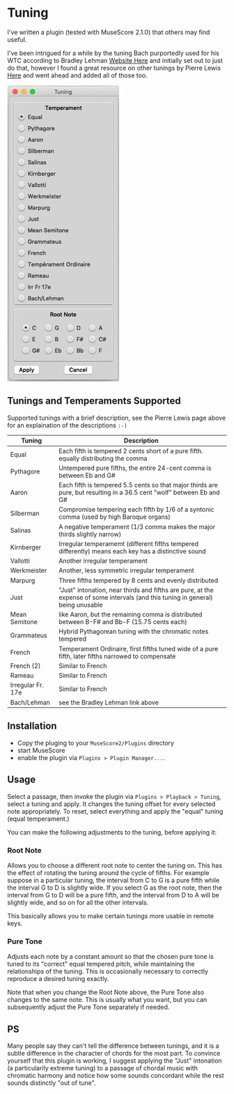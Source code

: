 # Tuning

I've written a plugin (tested with MuseScore 2.1.0) that others may find useful.

I've been intrigued for a while by the tuning Bach purportedly used
for his WTC according to Bradley Lehman [Website Here](http://www.larips.com)
and initially set out to just do that,
however I found a great resource on other tunings by Pierre Lewis
[Here](http://leware.net/temper/temper.htm) and went ahead and added
all of those too.

![Tuning Pop Up](https://raw.githubusercontent.com/billhails/MuseScore-plugins/develop/images/Tuning.png)

## Tunings and Temperaments Supported

Supported tunings with a brief description, see the Pierre Lewis
page above for an explaination of the descriptions `:-)`

| Tuning | Description |
| ------ | ----------- |
| Equal | Each fifth is tempered 2 cents short of a pure fifth. equally distributing the comma |
| Pythagore | Untempered pure fifths, the entire 24-cent comma is between Eb and G# |
| Aaron | Each fifth is tempered 5.5 cents so that major thirds are pure, but resulting in a 36.5 cent "wolf" between Eb and G# |
| Silberman | Compromise tempering each fifth by 1/6 of a syntonic comma (used by high Baroque organs) |
| Salinas | A negative temperament (1/3 comma makes the major thirds slightly narrow) |
| Kirnberger | Irregular temperamemt (different fifths tempered differently) means each key has a distinctive sound |
| Vallotti | Another irregular temperament |
| Werkmeister | Another, less symmetric irregular temperament |
| Marpurg | Three fifths tempered by 8 cents and evenly distributed |
| Just | "Just" intonation, near thirds and fifths are pure, at the expense of some intervals (and this tuning in general) being unusable |
| Mean Semitone | like Aaron, but the remaining comma is distributed between B-F# and Bb-F (15.75 cents each) |
| Grammateus | Hybrid Pythagorean tuning with the chromatic notes tempered |
| French | Temperament Ordinaire, first fifths tuned wide of a pure fifth, later fifths narrowed to compensate |
| French (2) | Similar to French |
| Rameau | Similar to French |
| Irregular Fr. 17e | Similar to French |
| Bach/Lehman | see the Bradley Lehman link above |

## Installation

* Copy the pluging to your `MuseScore2/Plugins` directory
* start MuseScore
* enable the plugin via `Plugins > Plugin Manager...`.

## Usage

Select a passage, then invoke the plugin via `Plugins > Playback >
Tuning`, select a tuning and apply. It changes the tuning offset
for every selected note appropriately. To reset, select everything
and apply the "equal" tuning (equal temperament.)

You can make the following adjustments to the tuning, before applying
it:

### Root Note

Allows you to choose a different root note to center the tuning on.
This has the effect of rotating the tuning around the cycle of
fifths. For example suppose in a particular tuning, the interval
from C to G is a pure fifth while the interval G to D is slightly
wide. If you select G as the root note, then the interval from G
to D will be a pure fifth, and the interval from D to A will be
slightly wide, and so on for all the other intervals.

This basically allows you to make certain tunings more usable in
remote keys.

### Pure Tone

Adjusts each note by a constant amount so that the chosen pure tone
is tuned to its "correct" equal tempered pitch, while maintaining
the relationships of the tuning. This is occasionally necessary to
correctly reproduce a desired tuning exactly.

Note that when you change the Root Note above, the Pure Tone also
changes to the same note. This is usually what you want, but you
can subsequently adjust the Pure Tone separately if needed.

## PS

Many people say they can't tell the difference between tunings, and
it is a subtle difference in the character of chords for the most
part. To convince yourself that this plugin is working, I suggest
applying the "Just" intonation (a particularily extreme tuning) to
a passage of chordal music with chromatic harmony and notice how
some sounds concordant while the rest sounds distinctly "out of
tune".
